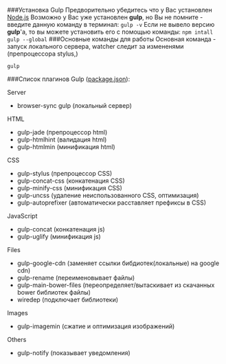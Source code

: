 ###Установка Gulp
Предворительно убедитесь что у Вас установлен [Node.js](./doc/about-boilerplate.md)
Возможно у Вас уже установлен **gulp**, но Вы не помните - введите данную команду в терминал:
    ```
    gulp -v
    ```
Если не вывело версию **gulp**'a, то вы можете установить его c помощью команды:
    ```
    npm intall gulp --global
    ```
###Основные команды для работы
Основная команда - запуск локального сервера, watcher следит за измененями (препроцессора stylus,)
```
gulp
```



###Список плагинов Gulp ([package.json](../package.json)):

Server
 - browser-sync gulp        (локальный сервер)

HTML
 -  gulp-jade       (препроцессор html)
 -  gulp-htmlhint    (валидация html)
 -  gulp-htmlmin     (минификация html)

CSS
 -  gulp-stylus      (препроцессор CSS)
 -  gulp-concat-css     (конкатенация CSS)
 -  gulp-minify-css     (минификация CSS)
 -  gulp-uncss  (удаление неиспользованного CSS, оптимизация)
 -  gulp-autoprefixer     (автоматически расставляет префиксы в CSS)

JavaScript
 -  gulp-concat      (конкатенация js)
 -  gulp-uglify      (минификация js)

Files
 -  gulp-google-cdn      (заменяет ссылки бибдиотек(локальные) на google cdn)
 -  gulp-rename      (переименовывает файлы)
 -  gulp-main-bower-files        (переопределяет/вытаскивает из скачанных bower библиотек файлы)
 -  wiredep     (подключает библиотеки)

Images
 -  gulp-imagemin        (сжатие и оптимизация изображений)

Others
 - gulp-notify      (показывает уведомления)